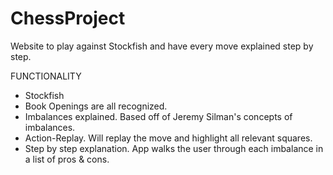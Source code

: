 # ChessProject

Website to play against Stockfish and have every move explained step by step.

FUNCTIONALITY
- Stockfish
- Book Openings are all recognized.
- Imbalances explained. Based off of Jeremy Silman's concepts of imbalances.
- Action-Replay. Will replay the move and highlight all relevant squares.
- Step by step explanation. App walks the user through each imbalance in a list of pros & cons.
